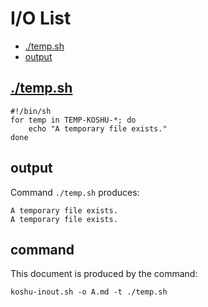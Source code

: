 # I/O List

- [./temp.sh](#tempsh)
- [output](#output)



## [./temp.sh](./temp.sh)

```
#!/bin/sh
for temp in TEMP-KOSHU-*; do
    echo "A temporary file exists."
done
```



## output


Command `./temp.sh` produces:

```
A temporary file exists.
A temporary file exists.
```



## command

This document is produced by the command:

```
koshu-inout.sh -o A.md -t ./temp.sh
```
